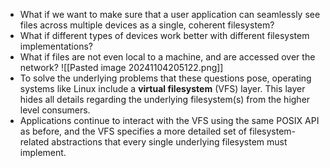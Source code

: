 - What if we want to make sure that a user application can seamlessly see files across multiple devices as a single, coherent filesystem?
- What if different types of devices work better with different filesystem implementations?
- What if files are not even local to a machine, and are accessed over the network?
![[Pasted image 20241104205122.png]]
- To solve the underlying problems that these questions pose, operating systems like Linux include a **virtual filesystem** (VFS) layer. This layer hides all details regarding the underlying filesystem(s) from the higher level consumers.
- Applications continue to interact with the VFS using the same POSIX API as before, and the VFS specifies a more detailed set of filesystem-related abstractions that every single underlying filesystem must implement.
